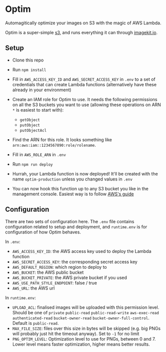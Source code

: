 # Optim

Automagitically optimize your images on S3 with the magic of AWS Lambda.

Optim is a super-simple [s3][s3], and runs everything it can through [imagekit.io](https://imagekit.io "Streamline how you work
with images and videos").


## Setup

 * Clone this repo

 * Run `npm install`

 * Fill in `AWS_ACCESS_KEY_ID` and `AWS_SECRET_ACCESS_KEY` in `.env` to a set of credentials that can create Lambda functions (alternatively have these already in your environment)

 * Create an IAM role for Optim to use. It needs the following permissions on all the S3 buckets you want to use (allowing these operations on ARN `*` is easiest to start with):
   * `getObject`
   * `putObject`
   * `putObjectAcl`


 * Find the ARN for this role. It looks something like `arn:aws:iam::1234567890:role/rolename`.

 * Fill in `AWS_ROLE_ARN` in `.env`

 * Run `npm run deploy`

 * Hurrah, your Lambda function is now deployed! It'll be created with the name `optim-production` unless you changed values in `.env`

 * You can now hook this function up to any S3 bucket you like in the management console. Easiest way is to follow [AWS's guide][s3-evt-setup]


## Configuration

There are two sets of configuration here. The `.env` file contains configuration related to setup and deployment, and `runtime.env` is for configuration of how Optim behaves.

In `.env`:

 * `AWS_ACCESS_KEY_ID`: the AWS access key used to deploy the Lambda function
 * `AWS_SECRET_ACCESS_KEY`: the corresponding secret access key
 * `AWS_DEFAULT_REGION`: which region to deploy to
 * `AWS_BUCKET`: the AWS public bucket
 * `AWS_BUCKET_PRIVATE`: the AWS private bucket if you used
 * `AWS_USE_PATH_STYLE_ENDPOINT`: false / true
 * `AWS_URL`: the AWS url

In `runtime.env`:

 * `UPLOAD_ACL`: finalised images will be uploaded with this permission level. Should be one of `private` `public-read` `public-read-write` `aws-exec-read` `authenticated-read` `bucket-owner-read` `bucket-owner-full-control`. Default is `public-read`.
 * `MAX_FILE_SIZE`: files over this size in bytes will be skipped (e.g. big PNGs will probably just hit the timeout anyway). Set to `-1` for no limit
 * `PNG_OPTIM_LEVEL`: Optimization level to use for PNGs, between 0 and 7. Lower level means faster optimization, higher means better results.


[s3]: https://aws.amazon.com/s3 "Run code without thinking about servers or clusters"
[imagemin]: https://github.com/imagemin/imagemin
[s3-evt-setup]: http://docs.aws.amazon.com/AmazonS3/latest/UG/SettingBucketNotifications.html
